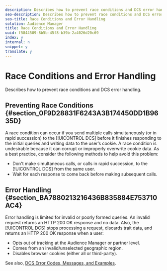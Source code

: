 ```yaml
---
description: Describes how to prevent race conditions and DCS error handling.
seo-description: Describes how to prevent race conditions and DCS error handling.
seo-title: Race Conditions and Error Handling
solution: Audience Manager
title: Race Conditions and Error Handling
uuid: f5844509-8b5b-45f8-b39b-2a4026d20c69
index: y
internal: n
snippet: y
translate: y
---
```


# Race Conditions and Error Handling

Describes how to prevent race conditions and DCS error handling.

## Preventing Race Conditions {#section_0F9D28831F6243A3B174450DD1B9635D}

A race condition can occur if you send multiple calls simultaneously (or in rapid succession) to the [!UICONTROL DCS] before it finishes responding to the initial queries and writing data to the user’s cookie. A race condition is undesirable because it can corrupt or improperly overwrite cookie data. As a best practice, consider the following methods to help avoid this problem:

* Don't make simultaneous calls, or calls in rapid succession, to the [!UICONTROL DCS] from the same user. 
* Wait for each response to come back before making subsequent calls.

## Error Handling {#section_BA7880213216436B835884E753710AC4}

Error handling is limited for invalid or poorly formed queries. An invalid request returns an HTTP 200 OK response and no data. Also, the [!UICONTROL DCS] stops processing a request, discards trait data, and returns an HTTP 200 OK response when a user:

* Opts out of tracking at the Audience Manager or partner level. 
* Comes from an invalid/unselected geographic region. 
* Disables browser cookies (either all or third-party).

See also, [DCS Error Codes, Messages, and Examples](../../../c_api/dcs-intro/dcs-api-reference/dcs_error_codes.md#reference_8C64917F3A584F61BF3B908F8129DE5F). 
